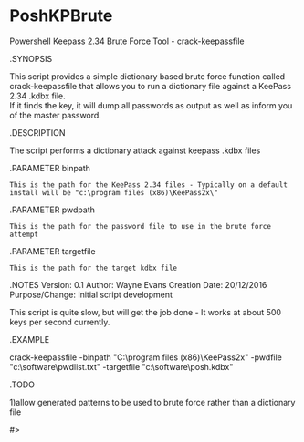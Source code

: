 # PoshKPBrute

Powershell Keepass 2.34 Brute Force Tool - crack-keepassfile

.SYNOPSIS
  
  This script provides a simple dictionary based brute force function called crack-keepassfile that allows you to run a dictionary file against a KeePass 2.34 .kdbx file.  
  If it finds the key, it will dump all passwords as output as well as inform you of the master password.

.DESCRIPTION
  
  The script performs a dictionary attack against keepass .kdbx files

.PARAMETER binpath
    
    This is the path for the KeePass 2.34 files - Typically on a default install will be "c:\program files (x86)\KeePass2x\"


.PARAMETER pwdpath
    
    This is the path for the password file to use in the brute force attempt

.PARAMETER targetfile
    
    This is the path for the target kdbx file

.NOTES
  Version:        0.1
  Author:         Wayne Evans
  Creation Date:  20/12/2016
  Purpose/Change: Initial script development

  This script is quite slow, but will get the job done - It works at about 500 keys per second currently.  
  
.EXAMPLE

crack-keepassfile -binpath "C:\program files (x86)\KeePass2x" -pwdfile "c:\software\pwdlist.txt" -targetfile "c:\software\posh.kdbx"

.TODO

1)allow generated patterns to be used to brute force rather than a dictionary file

  
#>
